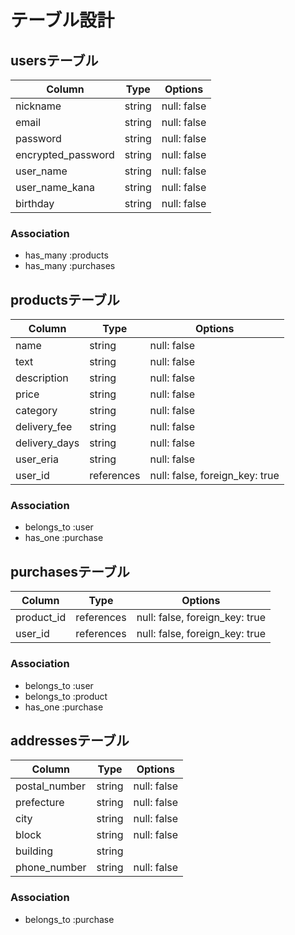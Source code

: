# テーブル設計

## usersテーブル

| Column             | Type   | Options     |
| ------------------ | ------ | ----------- |
| nickname           | string | null: false |
| email              | string | null: false |
| password           | string | null: false |
| encrypted_password | string | null: false |
| user_name          | string | null: false |
| user_name_kana     | string | null: false |
| birthday           | string | null: false |

### Association

- has_many :products
- has_many :purchases

## productsテーブル

| Column        | Type       | Options                        |
| ------------- | ---------- | ------------------------------ |
| name          | string     | null: false                    |
| text          | string     | null: false                    |
| description   | string     | null: false                    |
| price         | string     | null: false                    |
| category      | string     | null: false                    |
| delivery_fee  | string     | null: false                    |
| delivery_days | string     | null: false                    |
| user_eria     | string     | null: false                    |
| user_id       | references | null: false, foreign_key: true |

### Association

- belongs_to :user
- has_one    :purchase


## purchasesテーブル

| Column     | Type       | Options                        |
| ---------- | ---------- | ------------------------------ |
| product_id | references | null: false, foreign_key: true |
| user_id    | references | null: false, foreign_key: true |

### Association

- belongs_to :user
- belongs_to :product
- has_one    :purchase

## addressesテーブル


| Column        | Type   | Options     |
| ------------- | ------ | ----------- |
| postal_number | string | null: false |
| prefecture    | string | null: false |
| city          | string | null: false |
| block         | string | null: false |
| building      | string |             |
| phone_number  | string | null: false |

### Association

- belongs_to :purchase